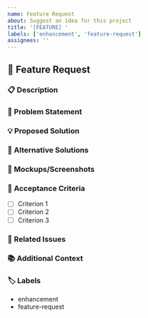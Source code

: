 ```yaml
---
name: Feature Request
about: Suggest an idea for this project
title: '[FEATURE] '
labels: ['enhancement', 'feature-request']
assignees: ''
---
```


## 🚀 Feature Request

### 📋 Description
<!-- A clear and concise description of what the feature is -->

### 🎯 Problem Statement
<!-- A clear and concise description of what problem this feature would solve -->

### 💡 Proposed Solution
<!-- A clear and concise description of what you want to happen -->

### 🔄 Alternative Solutions
<!-- A clear and concise description of any alternative solutions or features you've considered -->

### 📸 Mockups/Screenshots
<!-- If applicable, add mockups or screenshots to help explain your feature -->

### 🧪 Acceptance Criteria
<!-- List the acceptance criteria for this feature -->
- [ ] Criterion 1
- [ ] Criterion 2
- [ ] Criterion 3

### 🔗 Related Issues
<!-- Link to any related issues -->

### 📚 Additional Context
<!-- Add any other context or screenshots about the feature request here -->

### 🏷️ Labels
<!-- Add relevant labels -->
- enhancement
- feature-request 